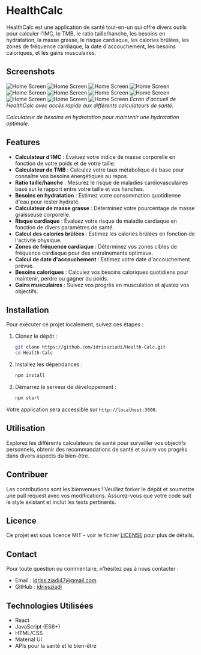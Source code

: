 # HealthCalc

HealthCalc est une application de santé tout-en-un qui offre divers outils pour calculer l'IMC, le TMB, le ratio taille/hanche, les besoins en hydratation, la masse grasse, le risque cardiaque, les calories brûlées, les zones de fréquence cardiaque, la date d'accouchement, les besoins caloriques, et les gains musculaires.

## Screenshots

![Home Screen](./screenshots/home.png)
![Home Screen](./screenshots/about.png)
![Home Screen](./screenshots/contact.png)
![Home Screen](./screenshots/bmi.png)
![Home Screen](./screenshots/bodyfat.png)
![Home Screen](./screenshots/calorie.png)
![Home Screen](./screenshots/hydratation.png)
![Home Screen](./screenshots/muscleGains.png)
![Home Screen](./screenshots/needCalories.png)
![Home Screen](./screenshots/resting.png)
![Home Screen](./screenshots/سمثثحفقضؤنثق.png)
*Écran d'accueil de HealthCalc avec accès rapide aux différents calculateurs de santé.*


*Calculateur de besoins en hydratation pour maintenir une hydratation optimale.*

## Features

- **Calculateur d'IMC** : Évaluez votre indice de masse corporelle en fonction de votre poids et de votre taille.
- **Calculateur de TMB** : Calculez votre taux métabolique de base pour connaître vos besoins énergétiques au repos.
- **Ratio taille/hanche** : Mesurez le risque de maladies cardiovasculaires basé sur le rapport entre votre taille et vos hanches.
- **Besoins en hydratation** : Estimez votre consommation quotidienne d'eau pour rester hydraté.
- **Calculateur de masse grasse** : Déterminez votre pourcentage de masse graisseuse corporelle.
- **Risque cardiaque** : Évaluez votre risque de maladie cardiaque en fonction de divers paramètres de santé.
- **Calcul des calories brûlées** : Estimez les calories brûlées en fonction de l'activité physique.
- **Zones de fréquence cardiaque** : Déterminez vos zones cibles de fréquence cardiaque pour des entraînements optimaux.
- **Calcul de date d'accouchement** : Estimez votre date d'accouchement prévue.
- **Besoins caloriques** : Calculez vos besoins caloriques quotidiens pour maintenir, perdre ou gagner du poids.
- **Gains musculaires** : Suivez vos progrès en musculation et ajustez vos objectifs.

## Installation

Pour exécuter ce projet localement, suivez ces étapes :

1. Clonez le dépôt :
    ```bash
    git clone https://github.com/idrissziadi/Health-Calc.git
    cd Health-Calc
    ```

2. Installez les dépendances :
    ```bash
    npm install
    ```

3. Démarrez le serveur de développement :
    ```bash
    npm start
    ```

Votre application sera accessible sur `http://localhost:3000`.

## Utilisation

Explorez les différents calculateurs de santé pour surveiller vos objectifs personnels, obtenir des recommandations de santé et suivre vos progrès dans divers aspects du bien-être.

## Contribuer

Les contributions sont les bienvenues ! Veuillez forker le dépôt et soumettre une pull request avec vos modifications. Assurez-vous que votre code suit le style existant et inclut les tests pertinents.

## Licence

Ce projet est sous licence MIT - voir le fichier [LICENSE](LICENSE) pour plus de détails.

## Contact

Pour toute question ou commentaire, n'hésitez pas à nous contacter :
- Email : idriss.ziadi47@gmail.com
- GitHub : [idrissziadi](https://github.com/idrissziadi)

## Technologies Utilisées

- React
- JavaScript (ES6+)
- HTML/CSS
- Material UI
- APIs pour la santé et le bien-être
